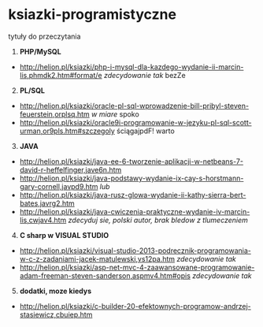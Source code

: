 ksiazki-programistyczne
=======================

 tytuły do przeczytania
 1. **PHP/MySQL**
* http://helion.pl/ksiazki/php-i-mysql-dla-kazdego-wydanie-ii-marcin-lis,phmdk2.htm#format/e 
 _zdecydowanie tak_ bezZe
 2. **PL/SQL**
* http://helion.pl/ksiazki/oracle-pl-sql-wprowadzenie-bill-pribyl-steven-feuerstein,orplsq.htm _w miare_ spoko
* http://helion.pl/ksiazki/oracle9i-programowanie-w-jezyku-pl-sql-scott-urman,or9pls.htm#szczegoly ściągajpdF! warto 
 3. **JAVA**
* http://helion.pl/ksiazki/java-ee-6-tworzenie-aplikacji-w-netbeans-7-david-r-heffelfinger,jave6n.htm
* http://helion.pl/ksiazki/java-podstawy-wydanie-ix-cay-s-horstmann-gary-cornell,javpd9.htm
 _lub_
* http://helion.pl/ksiazki/java-rusz-glowa-wydanie-ii-kathy-sierra-bert-bates,javrg2.htm
* http://helion.pl/ksiazki/java-cwiczenia-praktyczne-wydanie-iv-marcin-lis,cwjav4.htm 
 _zdecyduj sie, polski autor, brak bledow z tlumeczeniem_
 4. **C sharp w VISUAL STUDIO**
* http://helion.pl/ksiazki/visual-studio-2013-podrecznik-programowania-w-c-z-zadaniami-jacek-matulewski,vs12pa.htm
 _zdecydowanie tak_
* http://helion.pl/ksiazki/asp-net-mvc-4-zaawansowane-programowanie-adam-freeman-steven-sanderson,aspmv4.htm#opis _zdecydowanie tak_

 5. **dodatki, moze kiedys**
* http://helion.pl/ksiazki/c-builder-20-efektownych-programow-andrzej-stasiewicz,cbuiep.htm

